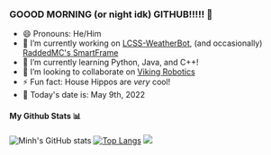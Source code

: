 ### GOOOD MORNING (or night idk) GITHUB!!!!! 👋
- 😄 Pronouns: He/Him
- 🔭 I’m currently working on [LCSS-WeatherBot](https://github.com/Raminh05/LCSS-WeatherBot), (and occasionally) [RaddedMC's SmartFrame](https://github.com/RaddedMC/SmartFrame)
- 🌱 I’m currently learning Python, Java, and C++!
- 👯 I’m looking to collaborate on [Viking Robotics](https://github.com/FRC6854)
- ⚡ Fun fact: House Hippos are *very* cool!
- 📆 Today's date is: May 9th, 2022


#### My Github Stats 📊
![Minh's GitHub stats](https://github-readme-stats.vercel.app/api?username=Raminh05&show_icons=true&theme=monokai)
[![Top Langs](https://github-readme-stats.vercel.app/api/top-langs/?username=Raminh05)](https://github.com/Raminh05/github-readme-stats)
<img src="https://github-readme-streak-stats.herokuapp.com/?user=Raminh05"></img>

<!--
**Raminh05/Raminh05** is a ✨ _special_ ✨ repository because its `README.md` (this file) appears on your GitHub profile.

Here are some ideas to get you started:


- 🤔 I’m looking for help with ...
- 💬 Ask me about ...



-->
